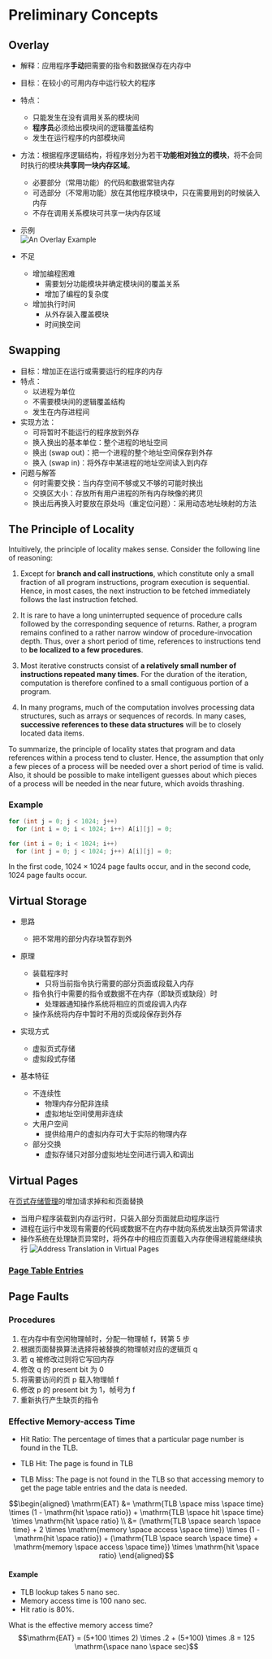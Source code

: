 # Preliminary Concepts

## Overlay

* 解释：应用程序**手动**把需要的指令和数据保存在内存中
* 目标：在较小的可用内存中运行较大的程序
* 特点：
  * 只能发生在没有调用关系的模块间
  * **程序员**必须给出模块间的逻辑覆盖结构
  * 发生在运行程序的内部模块间
* 方法：根据程序逻辑结构，将程序划分为若干**功能相对独立的模块**，将不会同时执行的模块**共享同一块内存区域**。
  * 必要部分（常用功能）的代码和数据常驻内存
  * 可选部分（不常用功能）放在其他程序模块中，只在需要用到的时候装入内存
  * 不存在调用关系模块可共享一块内存区域
* 示例  
  ![An Overlay Example](./../memory_management/assets/overlay_example.png)

* 不足
  * 增加编程困难
    * 需要划分功能模块并确定模块间的覆盖关系
    * 增加了编程的复杂度
  * 增加执行时间
    * 从外存装入覆盖模块
    * 时间换空间

## Swapping

* 目标：增加正在运行或需要运行的程序的内存
* 特点：
  * 以进程为单位
  * 不需要模块间的逻辑覆盖结构
  * 发生在内存进程间
* 实现方法：
  * 可将暂时不能运行的程序放到外存
  * 换入换出的基本单位：整个进程的地址空间
  * 换出 (swap out)：把一个进程的整个地址空间保存到外存
  * 换入 (swap in)：将外存中某进程的地址空间读入到内存
* 问题与解答
  * 何时需要交换：当内存空间不够或又不够的可能时换出
  * 交换区大小：存放所有用户进程的所有内存映像的拷贝
  * 换出后再换入时要放在原处吗（重定位问题）：采用动态地址映射的方法

## The Principle of Locality

Intuitively, the principle of locality makes sense. Consider the following line of
reasoning:

1. Except for **branch and call instructions**, which constitute only a small fraction
of all program instructions, program execution is sequential. Hence, in most
cases, the next instruction to be fetched immediately follows the last instruction
fetched.
2. It is rare to have a long uninterrupted sequence of procedure calls followed by
the corresponding sequence of returns. Rather, a program remains confined to a
rather narrow window of procedure-invocation depth. Thus, over a short period
of time, references to instructions tend to **be localized to a few procedures**.

3. Most iterative constructs consist of **a relatively small number of instructions repeated many times**. For the duration of the iteration, computation is therefore
confined to a small contiguous portion of a program.

4. In many programs, much of the computation involves processing data structures, such as arrays or sequences of records. In many cases, **successive references to these data structures** will be to closely located data items.

To summarize, the principle of locality states that program and data references within a process tend to cluster. Hence, the assumption that only a few pieces of a process will be needed over a short period of time is valid. Also, it should be possible to make intelligent guesses about which pieces of a process will be needed in the near future, which avoids thrashing.

### Example

```c++
for (int j = 0; j < 1024; j++)
  for (int i = 0; i < 1024; i++) A[i][j] = 0;

for (int i = 0; i < 1024; i++)
  for (int j = 0; j < 1024; j++) A[i][j] = 0;
```

In the first code, $1024 \times 1024$ page faults occur, and in the second code, $1024$ page faults occur.

## Virtual Storage

* 思路
  * 把不常用的部分内存块暂存到外
* 原理
  * 装载程序时
    * 只将当前指令执行需要的部分页面或段载入内存
  * 指令执行中需要的指令或数据不在内存（即缺页或缺段）时
    * 处理器通知操作系统将相应的页或段调入内存
  * 操作系统将内存中暂时不用的页或段保存到外存

* 实现方式
  * 虚拟页式存储
  * 虚拟段式存储
* 基本特征
  * 不连续性
    * 物理内存分配非连续
    * 虚拟地址空间使用非连续
  * 大用户空间
    * 提供给用户的虚拟内存可大于实际的物理内存
  * 部分交换
    * 虚拟存储只对部分虚拟地址空间进行调入和调出

## Virtual Pages

在[页式存储管理](../memory_management/noncontiguous_memory_allocation.md#paging)的增加请求掉和和页面替换

* 当用户程序装载到内存运行时，只装入部分页面就启动程序运行
* 进程在运行中发现有需要的代码或数据不在内存中就向系统发出缺页异常请求
* 操作系统在处理缺页异常时，将外存中的相应页面载入内存使得进程能继续执行
![Address Translation in Virtual Pages](./assets/address_translation_in_virtual_pages.png)

### [Page Table Entries](../memory_management/noncontiguous_memory_allocation.md#page-table-entries)

## Page Faults

### Procedures

1. 在内存中有空闲物理帧时，分配一物理帧 f，转第 5 步
2. 根据页面替换算法选择将被替换的物理帧对应的逻辑页 q
3. 若 q 被修改过则将它写回内存
4. 修改 q 的 present bit 为 0
5. 将需要访问的页 p 载入物理帧 f
6. 修改 p 的 present bit 为 1，帧号为 f
7. 重新执行产生缺页的指令

### Effective Memory-access Time

* Hit Ratio: The percentage of times that a particular page number is found in the TLB.

* TLB Hit: The page is found in TLB
* TLB Miss: The page is not found in the TLB so that accessing memory to get the page table entries and the data is needed.

$$\begin{aligned}
  \mathrm{EAT} &= \mathrm{TLB \space miss \space time} \times (1 - \mathrm{hit \space ratio}) + \mathrm{TLB \space hit \space time} \times \mathrm{hit \space ratio} \\
  &= (\mathrm{TLB \space search \space time} + 2 \times \mathrm{memory \space access \space time}) \times (1 - \mathrm{hit \space ratio}) + (\mathrm{TLB \space search \space time} + \mathrm{memory \space access \space time}) \times \mathrm{hit \space ratio}
\end{aligned}$$

#### Example

* TLB lookup takes 5 nano sec.  
* Memory access time is 100 nano sec.
* Hit ratio is 80%.

What is the effective memory access time?
$$\mathrm{EAT} = (5+100 \times 2) \times .2 + (5+100) \times .8 = 125 \mathrm{\space nano \space sec}$$  
